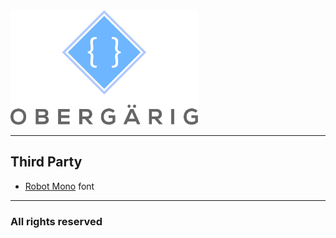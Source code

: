 <img src="./src/logo-with-name.svg" width="300"/>

--------

## Third Party

- [Robot Mono](https://fonts.google.com/specimen/Roboto+Mono) font

---

### All rights reserved
